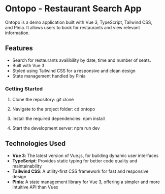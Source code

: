 # Ontopo - Restaurant Search App

Ontopo is a demo application built with Vue 3, TypeScript, Tailwind CSS, and Pinia. It allows users to book for restaurants and view relevant information.

## Features

- Search for restaurants availibility by date, time and number of seats.
- Built with Vue 3
- Styled using Tailwind CSS for a responsive and clean design
- State management handled by Pinia

### Getting Started

1. Clone the repository:
   git clone

2. Navigate to the project folder:
   cd ontopo

3. Install the required dependencies:
   npm install

4. Start the development server:
   npm run dev

## Technologies Used

- **Vue 3**: The latest version of Vue.js, for building dynamic user interfaces
- **TypeScript**: Provides static typing for better code quality and maintainability
- **Tailwind CSS**: A utility-first CSS framework for fast and responsive design
- **Pinia**: A state management library for Vue 3, offering a simpler and more intuitive API than Vuex
